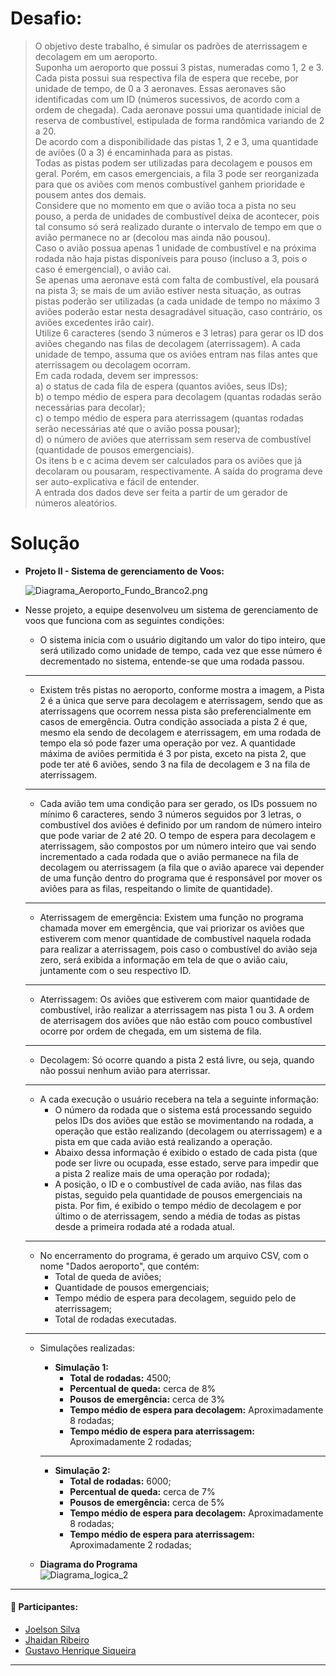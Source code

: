 # Desafio:
> O objetivo deste trabalho, é simular os padrões de aterrissagem e decolagem em um aeroporto.<br>
Suponha um aeroporto que possui 3 pistas, numeradas como 1, 2 e 3.<br>
Cada pista possui sua respectiva fila de espera que recebe, por unidade de tempo, de 0 a 3 aeronaves. Essas aeronaves são identificadas com um ID (números sucessivos, de acordo com a ordem de chegada). Cada aeronave possui uma quantidade inicial de reserva de combustível, estipulada de forma randômica variando de 2 a 20.<br>
De acordo com a disponibilidade das pistas 1, 2 e 3, uma quantidade de aviões (0 a 3) é encaminhada para as pistas.<br>
Todas as pistas podem ser utilizadas para decolagem e pousos em geral. Porém, em casos emergenciais, a fila 3 pode ser reorganizada para que os aviões com menos combustível ganhem prioridade e pousem antes dos demais.<br>
Considere que no momento em que o avião toca a pista no seu pouso, a perda de unidades de combustível deixa de acontecer, pois tal consumo só será realizado durante o intervalo de tempo em que o avião permanece no ar (decolou mas ainda não pousou).<br>
Caso o avião possua apenas 1 unidade de combustível e na próxima rodada não haja pistas disponíveis para pouso (incluso a 3, pois o caso é emergencial), o avião cai.<br>
Se apenas uma aeronave está com falta de combustível, ela pousará na pista 3; se mais de um avião estiver nesta situação, as outras pistas poderão ser utilizadas (a cada unidade de tempo no máximo 3 aviões poderão estar nesta desagradável situação, caso contrário, os aviões excedentes irão cair).<br>
Utilize 6 caracteres (sendo 3 números e 3 letras) para gerar os ID dos aviões chegando nas filas de decolagem (aterrissagem). A cada unidade de tempo, assuma que os aviões entram nas filas antes que aterrissagem ou decolagem ocorram.<br>
Em cada rodada, devem ser impressos:<br>
a) o status de cada fila de espera (quantos aviões, seus IDs);<br>
b) o tempo médio de espera para decolagem (quantas rodadas serão necessárias para decolar);<br>
c) o tempo médio de espera para aterrissagem (quantas rodadas serão necessárias até que o avião possa pousar);<br>
d) o número de aviões que aterrissam sem reserva de combustível (quantidade de pousos emergenciais).<br>
Os itens b e c acima devem ser calculados para os aviões que já decolaram ou pousaram, respectivamente. A saída do programa deve ser auto-explicativa e fácil de entender.<br>
A entrada dos dados deve ser feita a partir de um gerador de números aleatórios.

# Solução
- **Projeto II - Sistema de gerenciamento de Voos:**

  

  ![Diagrama_Aeroporto_Fundo_Branco2.png](https://s2.loli.net/2022/10/27/4ciBsmD89PTZKoA.png)

  

- Nesse projeto, a equipe desenvolveu um sistema de gerenciamento de voos que funciona com as seguintes condições: 
  
  - O sistema inicia com o usuário digitando um valor do tipo inteiro, que será utilizado como unidade de tempo, cada vez que esse número é decrementado no sistema, entende-se que uma rodada passou.
  
  _____
  
  - Existem três pistas no aeroporto, conforme mostra a imagem, a Pista 2 é a única que serve para decolagem e aterrissagem, sendo que as aterrissagens que ocorrem nessa pista são preferencialmente em casos de emergência. Outra condição associada a pista 2 é que, mesmo ela sendo de decolagem e aterrissagem, em uma rodada de tempo ela só pode fazer uma operação por vez. A quantidade máxima de aviões permitida é 3 por pista, exceto na pista 2, que pode ter até 6 aviões, sendo 3 na fila de decolagem e 3 na fila de aterrissagem. 
  
  _____
  
  - Cada avião tem uma condição para ser gerado, os IDs possuem no mínimo 6 caracteres, sendo 3 números seguidos por 3 letras, o combustível dos aviões é definido por um random de número inteiro que pode variar de 2 até 20. O tempo de espera para decolagem e aterrissagem, são compostos por um número inteiro que vai sendo incrementado a cada rodada que o avião permanece na fila de decolagem ou aterrissagem (a fila que o avião aparece vai depender de uma função dentro do programa que é responsável por mover os aviões para as filas, respeitando o limite de quantidade). 
  
  _____
  
  - Aterrissagem de emergência: Existem uma função no programa chamada mover em emergência, que vai priorizar os aviões que estiverem com menor quantidade de combustível naquela rodada para realizar a aterrissagem, pois caso o combustível do avião seja zero, será exibida a informação em tela de que o avião caiu, juntamente com o seu respectivo ID. 
  
  _____
  
  - Aterrissagem: Os aviões que estiverem com maior quantidade de combustível, irão realizar a aterrissagem nas pista 1 ou 3. A ordem de aterrisagem dos aviões que não estão com pouco combustível ocorre por ordem de chegada, em um sistema de fila.
  
  _____
  
  - Decolagem: Só ocorre quando a pista 2 está livre, ou seja, quando não possui nenhum avião para aterrissar. 
  
  ____
  
  - A cada execução o usuário recebera na tela a seguinte informação: 
    - O número da rodada que o sistema está processando seguido pelos IDs dos aviões que estão se movimentando na rodada, a operação que estão realizando (decolagem ou aterrissagem) e a pista em que cada avião está realizando a operação.  
    - Abaixo dessa informação é exibido o estado de cada pista (que pode ser livre ou ocupada, esse estado, serve para impedir que a pista 2 realize mais de uma operação por rodada); 
    - A posição, o ID e o combustível de cada avião, nas filas das pistas, seguido pela quantidade de pousos emergenciais na pista. Por fim, é exibido o tempo médio de decolagem e por último o de aterrissagem, sendo a média de todas as pistas desde a primeira rodada até a rodada atual. 
  
  _____
  
  - No encerramento do programa, é gerado um arquivo CSV, com o nome "Dados aeroporto", que contém: 
    - Total de queda de aviões; 
    - Quantidade de pousos emergenciais; 
    - Tempo médio de espera para decolagem, seguido pelo de aterrissagem; 
    - Total de rodadas executadas.
  
  ____
  
  - Simulações realizadas: 
  
    - **Simulação 1:**
      - **Total de rodadas:** 4500;
      - **Percentual de queda:** cerca de 8%
      - **Pousos de emergência:** cerca de 3%
      - **Tempo médio de espera para decolagem:** Aproximadamente 8 rodadas; 
      - **Tempo médio de espera para aterrissagem:** Aproximadamente 2 rodadas; 
  
    ____
  
    - **Simulação 2:**
      - **Total de rodadas:** 6000;
      - **Percentual de queda:** cerca de 7%
      - **Pousos de emergência:** cerca de 5%
      - **Tempo médio de espera para decolagem:** Aproximadamente 8 rodadas; 
      - **Tempo médio de espera para aterrissagem:** Aproximadamente 2 rodadas; 

  - **Diagrama do Programa**<br>
      ![Diagrama_logica_2](https://user-images.githubusercontent.com/94374033/204093342-819d784f-7f27-4d35-a26d-1dbde2b7f9a3.png)
____

#### :busts_in_silhouette: Participantes:   

- [Joelson Silva](https://br.linkedin.com/in/joelsons)
- [Jhaidan Ribeiro](https://br.linkedin.com/in/jhaidan42)
- [Gustavo Henrique Siqueira](www.linkedin.com/in/gustavo-henriques)  
____



